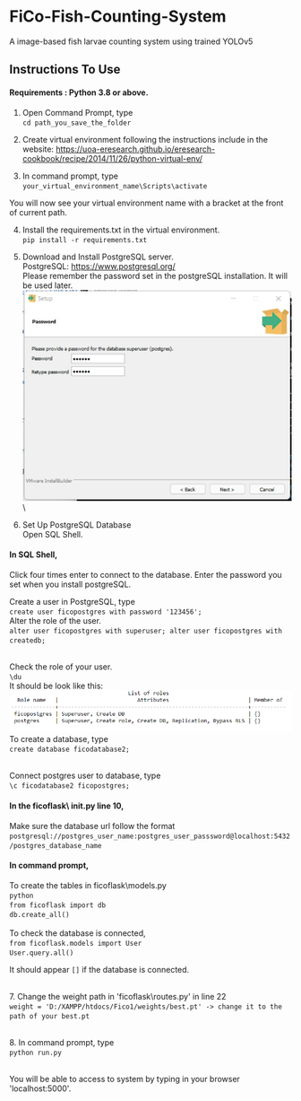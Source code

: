 # FiCo-Fish-Counting-System
A image-based fish larvae counting system using trained YOLOv5

## Instructions To Use
#### Requirements : Python 3.8 or above.

1. Open Command Prompt, type \
`cd path_you_save_the_folder`

2. Create virtual environment following the instructions include in the website: https://uoa-eresearch.github.io/eresearch-cookbook/recipe/2014/11/26/python-virtual-env/

3. In command prompt, type \
`your_virtual_environment_name\Scripts\activate`

You will now see your virtual environment name with a bracket at the front of current path.

4. Install the requirements.txt in the virtual environment. \
`pip install -r requirements.txt`

5. Download and Install PostgreSQL server. \
PostgreSQL: https://www.postgresql.org/   \
Please remember the password set in the postgreSQL installation. It will be used later. \
![alt text](https://github.com/Leongjingmei/FiCo-Fish-Counting-System/blob/main/images/postgres_pw.jpeg)
 \
6. Set Up PostgreSQL Database \
Open SQL Shell. 

#### In SQL Shell,
Click four times enter to connect to the database. Enter the password you set when you install postgreSQL.

Create a user in PostgreSQL, type \
`create user ficopostgres with password '123456';`
\
Alter the role of the user. \
`alter user ficopostgres with superuser;
alter user ficopostgres with createdb;`

\
Check the role of your user. \
`\du`
\
It should be look like this: 
 \
![alt text](https://github.com/Leongjingmei/FiCo-Fish-Counting-System/blob/main/images/user_role.PNG)
\
To create a database, type \
`create database ficodatabase2;`

\
Connect postgres user to database, type \
`\c ficodatabase2 ficopostgres;`

#### In the ficoflask\ __init__.py line 10, 
Make sure the database url follow the format `postgresql://postgres_user_name:postgres_user_passsword@localhost:5432/postgres_database_name`

#### In command prompt,
To create the tables in ficoflask\models.py
\
`python` \
`from ficoflask import db`
\
`db.create_all()` \
\
To check the database is connected,  \
`from ficoflask.models import User` \
`User.query.all()` 


It should appear `[]` if the database is connected.

\
7. Change the weight path in 'ficoflask\routes.py' in line 22  \
`weight = 'D:/XAMPP/htdocs/Fico1/weights/best.pt' -> change it to the path of your best.pt`

\
8. In command prompt, type  \
`python run.py`

\
You will be able to access to system by typing in your browser 'localhost:5000'.
